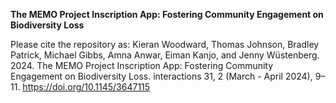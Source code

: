 **The MEMO Project Inscription App: Fostering Community Engagement on Biodiversity Loss**

Please cite the repository as:
Kieran Woodward, Thomas Johnson, Bradley Patrick, Michael Gibbs, Amna Anwar, Eiman Kanjo, and Jenny Wüstenberg. 2024. The MEMO Project Inscription App: Fostering Community Engagement on Biodiversity Loss. interactions 31, 2 (March - April 2024), 9–11. https://doi.org/10.1145/3647115
